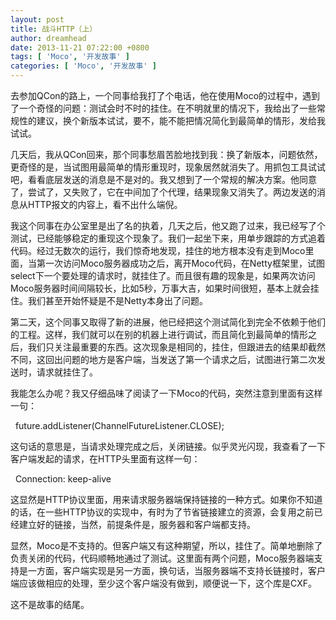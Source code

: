 ```yaml
---
layout: post
title: 战斗HTTP（上）
author: dreamhead
date: 2013-11-21 07:22:00 +0800
tags: [ 'Moco', '开发故事' ]
categories: [ 'Moco', '开发故事' ]
---
```


去参加QCon的路上，一个同事给我打了个电话，他在使用Moco的过程中，遇到了一个奇怪的问题：测试会时不时的挂住。在不明就里的情况下，我给出了一些常规性的建议，换个新版本试试，要不，能不能把情况简化到最简单的情形，发给我试试。

几天后，我从QCon回来，那个同事愁眉苦脸地找到我：换了新版本，问题依然，更奇怪的是，当试图用最简单的情形重现时，现象居然就消失了。用抓包工具试试吧，看看底层发送的消息是不是对的。我又想到了一个常规的解决方案。他同意了，尝试了，又失败了，它在中间加了个代理，结果现象又消失了。两边发送的消息从HTTP报文的内容上，看不出什么端倪。

我这个同事在办公室里是出了名的执着，几天之后，他又跑了过来，我已经写了个测试，已经能够稳定的重现这个现象了。我们一起坐下来，用单步跟踪的方式追着代码。经过无数次的运行，我们惊奇地发现，挂住的地方根本没有走到Moco里面，当第一次访问Moco服务器成功之后，离开Moco代码，在Netty框架里，试图select下一个要处理的请求时，就挂住了。而且很有趣的现象是，如果两次访问Moco服务器时间间隔较长，比如5秒，万事大吉，如果时间很短，基本上就会挂住。我们甚至开始怀疑是不是Netty本身出了问题。

第二天，这个同事又取得了新的进展，他已经把这个测试简化到完全不依赖于他们的工程。这样，我们就可以在别的机器上进行调试，而且简化到最简单的情形之后，我们只关注最重要的东西。这次现象是相同的，挂住，但跟进去的结果却截然不同，这回出问题的地方是客户端，当发送了第一个请求之后，试图进行第二次发送时，请求就挂住了。

我能怎么办呢？我又仔细品味了阅读了一下Moco的代码，突然注意到里面有这样一句：

&nbsp; future.addListener(ChannelFutureListener.CLOSE);

这句话的意思是，当请求处理完成之后，关闭链接。似乎灵光闪现，我查看了一下客户端发起的请求，在HTTP头里面有这样一句：

&nbsp; Connection: keep-alive

这显然是HTTP协议里面，用来请求服务器端保持链接的一种方式。如果你不知道的话，在一些HTTP协议的实现中，有时为了节省链接建立的资源，会复用之前已经建立好的链接，当然，前提条件是，服务器和客户端都支持。

显然，Moco是不支持的。但客户端又有这种期望，所以，挂住了。简单地删除了负责关闭的代码，代码顺畅地通过了测试。这里面有两个问题，Moco服务器端支持是一方面，客户端实现是另一方面，换句话，当服务器端不支持长链接时，客户端应该做相应的处理，至少这个客户端没有做到，顺便说一下，这个库是CXF。

这不是故事的结尾。


